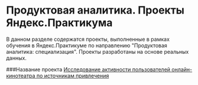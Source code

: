 # Продуктовая аналитика. Проекты Яндекс.Практикума

В данном разделе содержатся проекты, выполненные в рамках обучения в Яндекс.Практикуме по направлению "Продуктовая аналитика: специализация". Проекты разработаны на основе реальных данных.


###Название проекта 
[Исследование активности пользователей онлайн-кинотеатра по источникам привлечения](users_activity)
